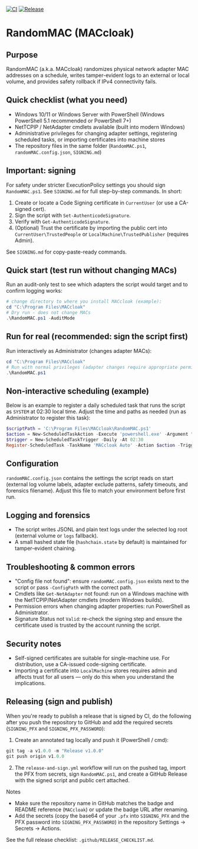 
[![CI](https://github.com/ra16at/MACcloak/actions/workflows/verify.yml/badge.svg)](https://github.com/ra16at/MACcloak/actions/workflows/verify.yml) [![Release](https://img.shields.io/github/v/release/ra16at/MACcloak?label=latest%20release)](https://github.com/ra16at/MACcloak/releases/latest)

RandomMAC (MACcloak)
=====================

Purpose
-------
RandomMAC (a.k.a. MACcloak) randomizes physical network adapter MAC addresses on a schedule, writes tamper-evident logs to an external or local volume, and provides safety rollback if IPv4 connectivity fails.

Quick checklist (what you need)
------------------------------
- Windows 10/11 or Windows Server with PowerShell (Windows PowerShell 5.1 recommended or PowerShell 7+)
- NetTCPIP / NetAdapter cmdlets available (built into modern Windows)
- Administrative privileges for changing adapter settings, registering scheduled tasks, or importing certificates into machine stores
- The repository files in the same folder (`RandomMAC.ps1`, `randomMAC.config.json`, `SIGNING.md`)

Important: signing
------------------
For safety under stricter ExecutionPolicy settings you should sign `RandomMAC.ps1`. See `SIGNING.md` for full step-by-step commands. In short:

1. Create or locate a Code Signing certificate in `CurrentUser` (or use a CA-signed cert).
2. Sign the script with `Set-AuthenticodeSignature`.
3. Verify with `Get-AuthenticodeSignature`.
4. (Optional) Trust the certificate by importing the public cert into `CurrentUser\TrustedPeople` or `LocalMachine\TrustedPublisher` (requires Admin).

See `SIGNING.md` for copy-paste-ready commands.

Quick start (test run without changing MACs)
-------------------------------------------
Run an audit-only test to see which adapters the script would target and to confirm logging works:

```powershell
# change directory to where you install MACcloak (example):
cd "C:\Program Files\MACcloak"
# Dry run - does not change MACs
.\RandomMAC.ps1 -AuditMode
```

Run for real (recommended: sign the script first)
-------------------------------------------------
Run interactively as Administrator (changes adapter MACs):

```powershell
cd "C:\Program Files\MACcloak"
# Run with normal privileges (adapter changes require appropriate permissions)
.\RandomMAC.ps1
```

Non-interactive scheduling (example)
------------------------------------
Below is an example to register a daily scheduled task that runs the script as `SYSTEM` at 02:30 local time. Adjust the time and paths as needed (run as Administrator to register this task):

```powershell
$scriptPath = 'C:\Program Files\MACcloak\RandomMAC.ps1'
$action = New-ScheduledTaskAction -Execute 'powershell.exe' -Argument "-NoProfile -ExecutionPolicy AllSigned -File `"$scriptPath`""
$trigger = New-ScheduledTaskTrigger -Daily -At 02:30
Register-ScheduledTask -TaskName 'MACcloak Auto' -Action $action -Trigger $trigger -RunLevel Highest -User 'SYSTEM' -Description 'MACcloak: Daily MAC randomization with forensic logging' -Force
```

Configuration
-------------
`randomMAC.config.json` contains the settings the script reads on start (external log volume labels, adapter exclude patterns, safety timeouts, and forensics filename). Adjust this file to match your environment before first run.

Logging and forensics
---------------------
- The script writes JSONL and plain text logs under the selected log root (external volume or `logs` fallback).
- A small hashed state file (`hashchain.state` by default) is maintained for tamper-evident chaining.

Troubleshooting & common errors
-------------------------------
- "Config file not found": ensure `randomMAC.config.json` exists next to the script or pass `-ConfigPath` with the correct path.
- Cmdlets like `Get-NetAdapter` not found: run on a Windows machine with the NetTCPIP/NetAdapter cmdlets (modern Windows builds).
- Permission errors when changing adapter properties: run PowerShell as Administrator.
- Signature Status not `Valid`: re-check the signing step and ensure the certificate used is trusted by the account running the script.

Security notes
--------------
- Self-signed certificates are suitable for single-machine use. For distribution, use a CA-issued code-signing certificate.
- Importing a certificate into `LocalMachine` stores requires admin and affects trust for all users — only do this when you understand the implications.


Releasing (sign and publish)
----------------------------
When you're ready to publish a release that is signed by CI, do the following after you push the repository to GitHub and add the required secrets (`SIGNING_PFX` and `SIGNING_PFX_PASSWORD`):

1. Create an annotated tag locally and push it (PowerShell / cmd):

```powershell
git tag -a v1.0.0 -m "Release v1.0.0"
git push origin v1.0.0
```

2. The `release-and-sign.yml` workflow will run on the pushed tag, import the PFX from secrets, sign `RandomMAC.ps1`, and create a GitHub Release with the signed script and public cert attached.

Notes
- Make sure the repository name in GitHub matches the badge and README reference (`MACcloak`) or update the badge URL after renaming.
- Add the secrets (copy the base64 of your `.pfx` into `SIGNING_PFX` and the PFX password into `SIGNING_PFX_PASSWORD`) in the repository Settings → Secrets → Actions.

See the full release checklist: `.github/RELEASE_CHECKLIST.md`.


